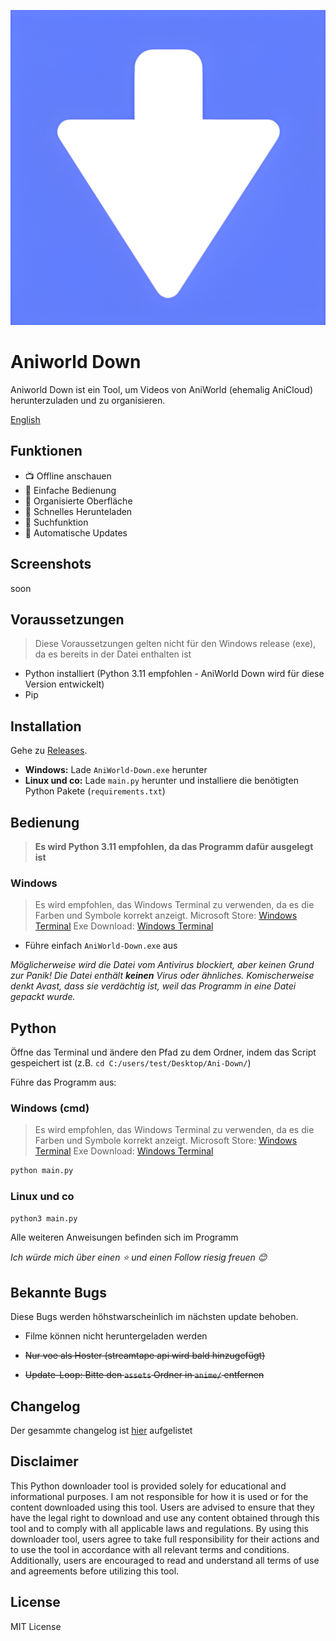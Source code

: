 ![Icon](https://github.com/Someone266/aniworld-downloader/raw/main/.github/project/icon.png)

# Aniworld Down

Aniworld Down ist ein Tool, um Videos von AniWorld (ehemalig AniCloud) herunterzuladen und zu organisieren.

[English](en_README.md)

## Funktionen

- 📺 Offline anschauen
- 🎈 Einfache Bedienung
- 📂 Organisierte Oberfläche
- 💨 Schnelles Herunteladen
- 🔎 Suchfunktion
- 🔄 Automatische Updates

## Screenshots

soon

## Voraussetzungen

> Diese Voraussetzungen gelten nicht für den Windows release (exe), da es bereits in der Datei enthalten ist

- Python installiert (Python 3.11 empfohlen - AniWorld Down wird für diese Version entwickelt)
- Pip

## Installation

Gehe zu [Releases](https://github.com/Someone266/aniworld-downloader/releases/latest).

- **Windows:** Lade `AniWorld-Down.exe` herunter
- **Linux und co:** Lade `main.py` herunter und installiere die benötigten Python Pakete (`requirements.txt`)

## Bedienung

> **Es wird Python 3.11 empfohlen, da das Programm dafür ausgelegt ist**

### Windows

> Es wird empfohlen, das Windows Terminal zu verwenden, da es die Farben und Symbole korrekt anzeigt.
> Microsoft Store: [Windows Terminal](https://apps.microsoft.com/detail/9n0dx20hk701?hl=de-de&gl=DE)
> Exe Download: [Windows Terminal](https://github.com/microsoft/terminal/releases/latest)

- Führe einfach `AniWorld-Down.exe` aus

_Möglicherweise wird die Datei vom Antivirus blockiert, aber keinen Grund zur Panik! Die Datei enthält **keinen** Virus oder ähnliches. Komischerweise denkt Avast, dass sie verdächtig ist, weil das Programm in eine Datei gepackt wurde._

## Python

Öffne das Terminal und ändere den Pfad zu dem Ordner, indem das Script gespeichert ist (z.B. `cd C:/users/test/Desktop/Ani-Down/`)

Führe das Programm aus:

### Windows (cmd)

> Es wird empfohlen, das Windows Terminal zu verwenden, da es die Farben und Symbole korrekt anzeigt.
> Microsoft Store: [Windows Terminal](https://apps.microsoft.com/detail/9n0dx20hk701?hl=de-de&gl=DE)
> Exe Download: [Windows Terminal](https://github.com/microsoft/terminal/releases/latest)

```cmd
python main.py
```

### Linux und co

```bash
python3 main.py
```

Alle weiteren Anweisungen befinden sich im Programm

_Ich würde mich über einen ⭐️ und einen Follow riesig freuen 😊_

## Bekannte Bugs

Diese Bugs werden höhstwarscheinlich im nächsten update behoben.

- Filme können nicht heruntergeladen werden
<!-- - Folgen werden im falschen Ordner heruntergeladen -->
<!-- - Programmabstürze (z.B. aufgrund von captchas) -->
- ~~Nur voe als Hoster (streamtape api wird bald hinzugefügt)~~
<!-- - Lokale Seite wird nicht richtig angezeigt -->
- ~~Update-Loop: Bitte den `assets` Ordner in `anime/` entfernen~~

## Changelog

Der gesammte changelog ist [hier](https://api.jm26.net/update/aniworld-down/updateNotes.json) aufgelistet

## Disclaimer

This Python downloader tool is provided solely for educational and informational purposes. I am not responsible for how it is used or for the content downloaded using this tool. Users are advised to ensure that they have the legal right to download and use any content obtained through this tool and to comply with all applicable laws and regulations. By using this downloader tool, users agree to take full responsibility for their actions and to use the tool in accordance with all relevant terms and conditions. Additionally, users are encouraged to read and understand all terms of use and agreements before utilizing this tool.

## License

MIT License
